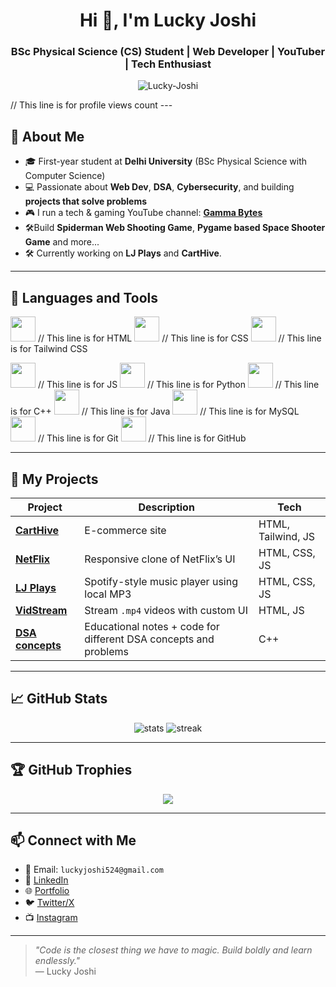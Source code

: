 <h1 align="center">Hi 👋, I'm Lucky Joshi</h1>
<h3 align="center">BSc Physical Science (CS) Student | Web Developer | YouTuber | Tech Enthusiast</h3>

<p align="center">
  <img src="https://komarev.com/ghpvc/?username=Lucky-Joshi&label=Profile%20views&color=0e75b6&style=flat" alt="Lucky-Joshi" />
</p> // This line is for profile views count
---

## 🧠 About Me

- 🎓 First-year student at **Delhi University** (BSc Physical Science with Computer Science)
- 💻 Passionate about **Web Dev**, **DSA**, **Cybersecurity**, and building **projects that solve problems**
- 🎮 I run a tech & gaming YouTube channel: [**Gamma Bytes**](https://youtube.com/@gammabytesofficial?si=1lW8MVveLeGcmcla)
- 🛠️Build  **Spiderman Web Shooting Game**, **Pygame based Space Shooter Game** and more...
- 🛠️ Currently working on **LJ Plays** and **CartHive**.

---

## 🧰 Languages and Tools

<p align="left">
  <img src="https://cdn.jsdelivr.net/gh/devicons/devicon/icons/html5/html5-original.svg" width="40" height="40"/> // This line is for HTML
  <img src="https://cdn.jsdelivr.net/gh/devicons/devicon/icons/css3/css3-original.svg" width="40" height="40"/> // This line is for CSS
  <img src="https://cdn.jsdelivr.net/gh/devicons/devicon/icons/tailwindcss/tailwindcss-plain.svg" width="40" height="40"/> // This line is for Tailwind CSS

  <img src="https://cdn.jsdelivr.net/gh/devicons/devicon/icons/javascript/javascript-original.svg" width="40" height="40"/> // This line is for JS
  <img src="https://cdn.jsdelivr.net/gh/devicons/devicon/icons/python/python-original.svg" width="40" height="40"/> // This line is for Python
  <img src="https://cdn.jsdelivr.net/gh/devicons/devicon/icons/cplusplus/cplusplus-original.svg" width="40" height="40"/> // This line is for C++
<img src="https://cdn.jsdelivr.net/gh/devicons/devicon/icons/java/java-original.svg" width="40" height="40"/> // This line is for Java
<img src="https://cdn.jsdelivr.net/gh/devicons/devicon/icons/mysql/mysql-original.svg" width="40" height="40"/> // This line is for MySQL
  <img src="https://cdn.jsdelivr.net/gh/devicons/devicon/icons/git/git-original.svg" width="40" height="40"/> // This line is for Git
  <img src="https://cdn.jsdelivr.net/gh/devicons/devicon/icons/github/github-original.svg" width="40" height="40"/> // This line is for GitHub
</p>

---

## 🚀 My Projects

| Project | Description | Tech |
|--------|-------------|------|
| [**CartHive**](https://github.com/your-username/CartHive) | E-commerce site | HTML, Tailwind, JS |
| [**NetFlix**](https://github.com/your-username/AmazonClone) | Responsive clone of NetFlix’s UI | HTML, CSS, JS |
| [**LJ Plays**](https://github.com/Lucky-Joshi/LJ-Plays.git) | Spotify-style music player using local MP3 | HTML, CSS, JS |
| [**VidStream**](https://github.com/your-username/VidStream) | Stream `.mp4` videos with custom UI | HTML, JS |
| [**DSA concepts**](https://github.com/Lucky-Joshi/practice.git) | Educational notes + code for different DSA concepts and problems | C++ |

---

## 📈 GitHub Stats

<p align="center">
  <img src="https://github-readme-stats.vercel.app/api?username=Lucky-Joshi&show_icons=true&theme=tokyonight" alt="stats"/>
  <img src="https://github-readme-streak-stats.herokuapp.com?user=Lucky-Joshi&theme=tokyonight" alt="streak"/>
</p>

---

## 🏆 GitHub Trophies

<p align="center">
  <img src="https://github-profile-trophy.vercel.app/?username=Lucky-Joshi&theme=tokyonight&no-frame=true&margin-w=15&margin-h=15" />
</p>

---

## 📫 Connect with Me

- 📧 Email: `luckyjoshi524@gmail.com`
- 🔗 [LinkedIn](www.linkedin.com/in/lucky-joshi)
- 🌐 [Portfolio](https://luckyjoshiportfoliopage.netlify.app/)
- 🐦 [Twitter/X](https://x.com/LuckyJoshi9000)
- 📺 [Instagram](https://www.instagram.com/luckyjoshi9000/)

---

> *"Code is the closest thing we have to magic. Build boldly and learn endlessly."*  
> — Lucky Joshi

